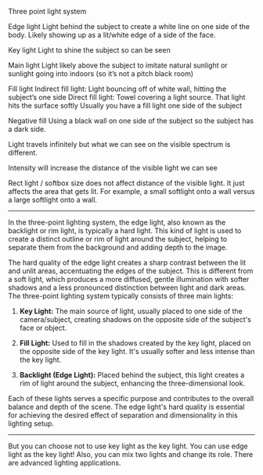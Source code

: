
Three point light system

Edge light
Light behind the subject to create a white line on one side of the body. Likely showing up as a lit/white edge of a side of the face.

Key light
Light to shine the subject so can be seen

Main light
Light likely above the subject to imitate natural sunlight or sunlight going into indoors (so it’s not a pitch black room)



Fill light
Indirect fill light: Light bouncing off of white wall, hitting the subject’s one side
Direct fill light: Towel covering a light source. That light hits the surface softly
Usually you have a fill light one side of the subject

Negative fill
Using a black wall on one side of the subject so the subject has a dark side.


Light travels infinitely but what we can see on the visible spectrum is different.

Intensity will increase the distance of the visible light we can see 

Rect light / softbox size does not affect distance of the visible light. It just affects the area that gets lit. For example, a small softlight onto a wall versus a large softlight onto a wall.

---

In the three-point lighting system, the edge light, also known as the backlight or rim light, is typically a hard light. This kind of light is used to create a distinct outline or rim of light around the subject, helping to separate them from the background and adding depth to the image.

The hard quality of the edge light creates a sharp contrast between the lit and unlit areas, accentuating the edges of the subject. This is different from a soft light, which produces a more diffused, gentle illumination with softer shadows and a less pronounced distinction between light and dark areas. The three-point lighting system typically consists of three main lights:

1. **Key Light:** The main source of light, usually placed to one side of the camera/subject, creating shadows on the opposite side of the subject's face or object.

2. **Fill Light:** Used to fill in the shadows created by the key light, placed on the opposite side of the key light. It's usually softer and less intense than the key light.

3. **Backlight (Edge Light):** Placed behind the subject, this light creates a rim of light around the subject, enhancing the three-dimensional look.

Each of these lights serves a specific purpose and contributes to the overall balance and depth of the scene. The edge light's hard quality is essential for achieving the desired effect of separation and dimensionality in this lighting setup.


---

But you can choose not to use key light as the key light. You can use edge light as the key light! Also, you can mix two lights and change its role. There are advanced lighting applications.